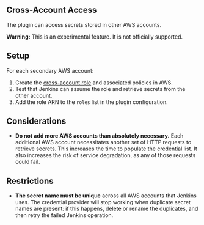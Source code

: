 ## Cross-Account Access

The plugin can access secrets stored in other AWS accounts.

**Warning:** This is an experimental feature. It is not officially supported.

## Setup

For each secondary AWS account:

1. Create the [cross-account role](http://docs.aws.amazon.com/IAM/latest/UserGuide/tutorial_cross-account-with-roles.html) and associated policies in AWS.
2. Test that Jenkins can assume the role and retrieve secrets from the other account.
3. Add the role ARN to the `roles` list in the plugin configuration.

## Considerations

- **Do not add more AWS accounts than absolutely necessary.** Each additional AWS account necessitates another set of HTTP requests to retrieve secrets. This increases the time to populate the credential list. It also increases the risk of service degradation, as any of those requests could fail.

## Restrictions

- **The secret name must be unique** across all AWS accounts that Jenkins uses. The credential provider will stop working when duplicate secret names are present: if this happens, delete or rename the duplicates, and then retry the failed Jenkins operation.
